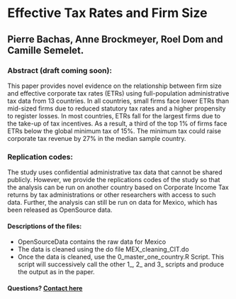 # Effective Tax Rates and Firm Size 
## Pierre Bachas, Anne Brockmeyer, Roel Dom and Camille Semelet.

### Abstract (draft coming soon):
This paper provides novel evidence on the relationship between firm size and effective corporate tax rates (ETRs) using full-population administrative tax data from 13 countries. In all countries, small firms face lower ETRs than mid-sized firms due to reduced statutory tax rates and a higher propensity to register losses. In most countries, ETRs fall for the largest firms due to the take-up of tax incentives. As a result, a third of the top 1% of firms face ETRs below the global minimum tax of 15%. The minimum tax could raise corporate tax revenue by 27% in the median sample country.    

### Replication codes:
The study uses confidential administrative tax data that cannot be shared publicly. 
However, we provide the replications codes of the study so that the analysis can be run on another country based on Corporate Income Tax returns by tax administrations or other researchers with access to such data. 
Further, the analysis can still be run on data for Mexico, which has been released as OpenSource data. 

#### Descriptions of the files:
- OpenSourceData contains the raw data for Mexico
- The data is cleaned using the do file MEX_cleaning_CIT.do
- Once the data is cleaned, use the 0_master_one_country.R Script. This script will successively call the other 1_, 2_ and 3_ scripts and produce the output as in the paper. 

#### Questions? <a href="mailto:semelet@ifo.de">Contact here</a>
